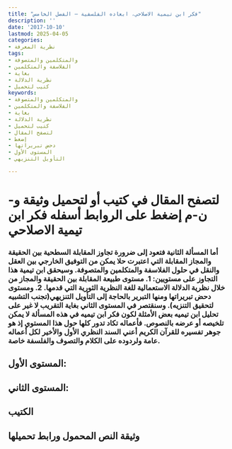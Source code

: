 ```yaml
---
title: "فكر ابن تيمية الاصلاحي، ابعاده الفلسفية – الفصل الخامس"
description: ''
date: '2017-10-10'
lastmod: 2025-04-05
categories:
- نظرية المعرفة
tags:
- والمتكلمين والمتصوفة
- الفلاسفة والمتكلمين
- بغاية
- نظرية الدلالة
- كتيب لتحميل
keywords:
- والمتكلمين والمتصوفة
- الفلاسفة والمتكلمين
- بغاية
- نظرية الدلالة
- كتيب لتحميل
- لتصفح المقال
- إضغط
- دحض تبريراتها
- المستوى الأول
- التأويل التنزيهي

---
```

# **لتصفح المقال في كتيب أو لتحميل وثيقة و-ن-م إضغط على الروابط أسفله** **فكر ابن تيمية الاصلاحي**

### أما المسألة الثانية فتعود إلى ضرورة تجاوز المقابلة السطحية بين الحقيقة والمجاز المقابلة التي اعتبرت حلا يمكن من التوفيق الخارجي بين العقل والنقل في حلول الفلاسفة والمتكلمين والمتصوفة. وسيحقق ابن تيمية هذا التجاوز على مستويين: 1. مستوى طبيعة المقابلة بين الحقيقة والمجاز من خلال نظرية الدلالة الاستعمالية للغة النظرية الثورية التي قدمها. 2. ومستوى دحض تبريراتها ومنها التبرير بالحاجة إلى التأويل التنزيهي(تجنب التشبيه لتحقيق التنزيه). وسنقتصر في المستوى الثاني بغاية التقريب لا غير على تحليل ابن تيميه بعض الأمثلة لكون فكر ابن تيميه في هذه المسألة لا يمكن تلخيصه أو عرضه بالنصوص. فأعماله تكاد تدور كلها حول هذا المستوي إذ هو جوهر تفسيره للقرآن الكريم أعني السند النظري الأول والأخير لكل أعماله عامة ولردوده على الكلام والتصوف والفلسفة خاصة.

## المستوى الأول:

## المستوى الثاني:

## الكتيب

## وثيقة النص المحمول ورابط تحميلها

###
